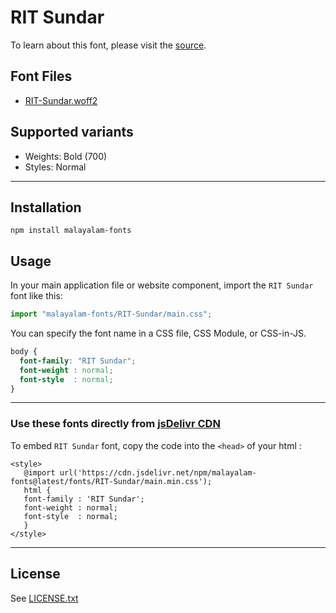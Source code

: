 # RIT Sundar

To learn about this font, please visit the [source](https://gitlab.com/rit-fonts/Sundar).

## Font Files

* [RIT-Sundar.woff2](RIT-Sundar.woff2)

## Supported variants

* Weights: Bold (700)
* Styles: Normal

---

## Installation

```shell
npm install malayalam-fonts
```
## Usage

In your main application file or website component, import the `RIT Sundar` font like this:

```javascript
import "malayalam-fonts/RIT-Sundar/main.css";
```
You can specify the font name in a CSS file, CSS Module, or CSS-in-JS.

```css
body {
  font-family: "RIT Sundar";
  font-weight : normal;
  font-style  : normal;
}
```
---

### Use these fonts directly from [jsDelivr CDN](https://www.jsdelivr.com/package/npm/malayalam-fonts)

To embed `RIT Sundar` font, copy the code into the `<head>` of your html :

````
<style>
   @import url('https://cdn.jsdelivr.net/npm/malayalam-fonts@latest/fonts/RIT-Sundar/main.min.css');
   html {
   font-family : 'RIT Sundar';
   font-weight : normal;
   font-style  : normal;
   }
</style>
````
---
## License

See [LICENSE.txt](LICENSE.txt)